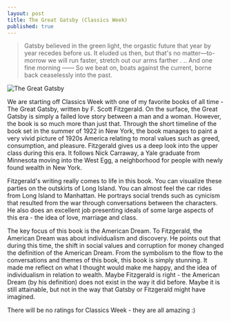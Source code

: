 ```yaml
---
layout: post
title: The Great Gatsby (Classics Week)
published: true
---
```

> Gatsby believed in the green light, the orgastic future that year by year recedes before us. It eluded us then, but that's no matter—to-morrow we will run faster, stretch out our arms farther . .. And one fine morning —— So we beat on, boats against the current, borne back ceaselessly into the past.

![The Great Gatsby](https://d28hgpri8am2if.cloudfront.net/book_images/onix/cvr9781982146702/the-great-gatsby-9781982146702_xlg.jpg)

We are starting off Classics Week with one of my favorite books of all time - The Great Gatsby, written by F. Scott Fitzgerald. On the surface, the Great Gatsby is simply a failed love story between a man and a woman. However, the book is so much more than just that. Through the short timeline of the book set in the summer of 1922 in New York, the book manages to paint a very vivid picture of 1920s America relating to moral values such as greed, consumption, and pleasure. Fitzgerald gives us a deep look into the upper class during this era. It follows Nick Carraway, a Yale graduate from Minnesota moving into the West Egg, a neighborhood for people with newly found wealth in New York.

Fitzgerald's writing really comes to life in this book. You can visualize these parties on the outskirts of Long Island. You can almost feel the car rides from Long Island to Manhattan. He portrays social trends such as cynicism that resulted from the war through conversations between the characters. He also does an excellent job presenting ideals of some large aspects of this era - the idea of love, marriage and class.

The key focus of this book is the American Dream. To Fitzgerald, the American Dream was about individualism and discovery. He points out that during this time, the shift in social values and corruption for money changed the definition of the American Dream. From the symbolism to the flow to the conversations and themes of this book, this book is simply stunning. It made me reflect on what I thought would make me happy, and the idea of individualism in relation to wealth. Maybe Fitzgerald is right - the American Dream (by his definition) does not exist in the way it did before. Maybe it is still attainable, but not in the way that Gatsby or Fitzgerald might have imagined.

There will be no ratings for Classics Week - they are all amazing :)

